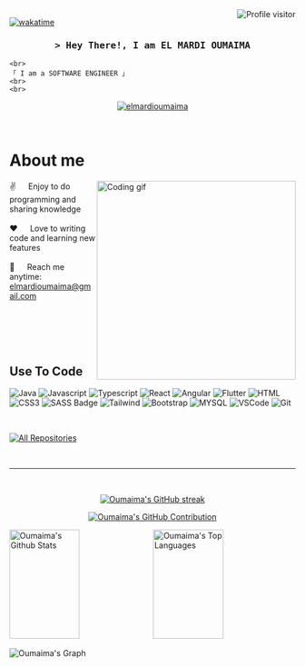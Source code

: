 <a href="https://komarev.com/ghpvc/?username=oumaimaelmardi">
  <img align="right" src="https://komarev.com/ghpvc/?username=alsiam&label=Visitors&color=0e75b6&style=flat" alt="Profile visitor" />
</a>


[![wakatime](https://wakatime.com/badge/user/eebb3dd8-d9b2-40de-9b88-6fd6cac99dbc.svg)](https://wakatime.com/@eebb3dd8-d9b2-40de-9b88-6fd6cac99dbc)


<h3 align="center">
       <samp>&gt; Hey There!, I am
                <b>EL MARDI OUMAIMA</b>
        </samp>
</h3>

<p align="center"> 
  <samp>
 
    <br>
    「 I am a SOFTWARE ENGINEER 」
    <br>
    <br>
  </samp>
</p>


<p align="center">

 <a href="https://www.linkedin.com/in/oumaima-el-mardi-1188a2209/" target="_blank">
  <img src="https://img.shields.io/badge/LinkedIn-0077B5?style=for-the-badge&logo=linkedin&logoColor=white" alt="elmardioumaima"/>
 </a>
 
</p>
<br />


<!-- About Section -->
 # About me
 
<p>
 <img align="right" width="350" src="/assets/programmer.gif" alt="Coding gif" />
  
 ✌️ &emsp; Enjoy to do programming and sharing knowledge <br/><br/>
 ❤️ &emsp; Love to writing code and learning new features<br/><br/>
 📧 &emsp; Reach me anytime: elmardioumaima@gmail.com<br/><br/>


</p>

<br/>
<br/>
<br/>


## Use To Code
![Java](https://img.shields.io/badge/HTML5-E34F26?style=for-the-badge&logo=html5&logoColor=white)
![Javascript](https://img.shields.io/badge/Javascript-F0DB4F?style=for-the-badge&labelColor=black&logo=javascript&logoColor=F0DB4F)
![Typescript](https://img.shields.io/badge/Typescript-007acc?style=for-the-badge&labelColor=black&logo=typescript&logoColor=007acc)
![React](https://img.shields.io/badge/-React-61DBFB?style=for-the-badge&labelColor=black&logo=react&logoColor=61DBFB)
![Angular](https://img.shields.io/badge/-React-61DBFB?style=for-the-badge&labelColor=black&logo=react&logoColor=61DBFB)
![Flutter](https://img.shields.io/badge/HTML5-E34F26?style=for-the-badge&logo=html5&logoColor=white)
![HTML](https://img.shields.io/badge/HTML5-E34F26?style=for-the-badge&logo=html5&logoColor=white)
![CSS3](https://img.shields.io/badge/CSS3-1572B6?style=for-the-badge&logo=css3&logoColor=white)
![SASS Badge](https://img.shields.io/badge/Sass-CC6699?style=for-the-badge&logo=sass&logoColor=white)
![Tailwind](https://img.shields.io/badge/Tailwind_CSS-092749?style=for-the-badge&logo=tailwindcss&logoColor=06B6D4&labelColor=000000)
![Bootstrap](https://img.shields.io/badge/Bootstrap-563D7C?style=for-the-badge&logo=bootstrap&logoColor=white)
![MYSQL](https://img.shields.io/badge/HTML5-E34F26?style=for-the-badge&logo=html5&logoColor=white)
![VSCode](https://img.shields.io/badge/Visual_Studio-0078d7?style=for-the-badge&logo=visual%20studio&logoColor=white)
![Git](https://img.shields.io/badge/Git-F05032?style=for-the-badge&logo=git&logoColor=white)

<br/>

<p align="left">
  <a href="https://github.com/oumaimaelmardi?tab=repositories" target="_blank"><img alt="All Repositories" title="All Repositories" src="https://img.shields.io/badge/-All%20Repos-2962FF?style=for-the-badge&logo=koding&logoColor=white"/></a>
</p>

<br/>
<hr/>
<br/>

<p align="center">
  <a href="https://github.com/oumaimaelmardi">
    <img src="https://streak-stats.demolab.com?user=oumaimaelmardi&theme=radical" alt="Oumaima's GitHub streak"/>
   
  </a>
</p>

<p align="center">
  <a href="https://github.com/oumaimaelmardi">
    <img src="https://github-profile-summary-cards.vercel.app/api/cards/profile-details?username=oumaimaelmardi&theme=radical" alt="Oumaima's GitHub Contribution"/>
  </a>
</p>

<a> 
    <a href="https://github.com/oumaimaelmardi"><img alt="Oumaima's Github Stats" src="https://denvercoder1-github-readme-stats.vercel.app/api?username=oumaimaelmardi&show_icons=true&count_private=true&theme=react&border_color=7F3FBF&bg_color=0D1117&title_color=F85D7F&icon_color=F8D866" height="192px" width="49.5%"/></a>
  <a href="https://github.com/alsiam"><img alt="Oumaima's Top Languages" src="https://denvercoder1-github-readme-stats.vercel.app/api/top-langs/?username=oumaimaelmardi&langs_count=8&layout=compact&theme=react&border_color=7F3FBF&bg_color=0D1117&title_color=F85D7F&icon_color=F8D866" height="192px" width="49.5%"/></a>
  <br/>
</a>

![Oumaima's Graph](https://github-readme-activity-graph.vercel.app/graph?username=oumaimaelmardi&custom_title=Oumaima's%20GitHub%20Activity%20Graph&bg_color=0D1117&color=7F3FBF&line=7F3FBF&point=7F3FBF&area_color=FFFFFF&title_color=FFFFFF&area=true)

